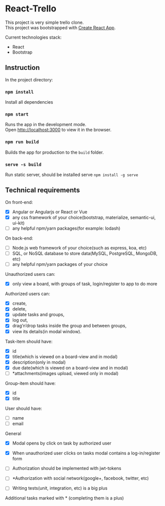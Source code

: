 # React-Trello

This project is very simple trello clone.<br>
This project was bootstrapped with [Create React App](https://github.com/facebookincubator/create-react-app).

Current technologies stack:
* React
* Bootstrap

## Instruction

In the project directory:

### `npm install`
Install all dependencies

### `npm start`
Runs the app in the development mode.<br>
Open [http://localhost:3000](http://localhost:3000) to view it in the browser.

### `npm run build`
Builds the app for production to the `build` folder.

### `serve -s build`
Run static server, should be installed serve `npm install -g serve`

## Technical requirements
 
On front-end:
- [X] Angular or Angularjs or React or Vue
- [X] any css framework of your choice(bootstrap, materialize, semantic-ui,  ui-kit)
- [ ] any helpful npm/yarn packages(for example: lodash)

On back-end:
- [ ] Node.js web framework of your choice(such as express, koa, etc)
- [ ] SQL, or NoSQL database to store data(MySQL, PostgreSQL, MongoDB, etc)
- [ ] any helpful npm/yarn packages of your choice

Unauthorized users can: 
- [X] only view a board, with groups of task, login/register to app to do more

Authorized users can: 
- [X] create, 
- [X] delete, 
- [X] update tasks and groups, 
- [X] log out,
- [X] drag’n’drop tasks inside the group and between groups, 
- [X] view its details(in modal window).

Task-item should have: 
- [X] id
- [X] title(which is viewed on a board-view and in modal)
- [X] description(only in modal)
- [X] due date(which is viewed on a board-view and in modal)
- [ ] *attachments(images upload, viewed only in modal)

Group-item should have: 
- [X] id
- [X] title

User should have: 
- [ ] name
- [ ] email

General

- [X] Modal opens by click on task by authorized user
- [X] When unauthorized user clicks on tasks modal contains a log-in/register form

- [ ] Authorization should be implemented with jwt-tokens
- [ ] *Authorization with social network(google+, facebook, twitter, etc)

- [ ] Writing tests(unit, integration, etc) is a big plus <br>

Additional tasks marked with * (completing them is a plus)